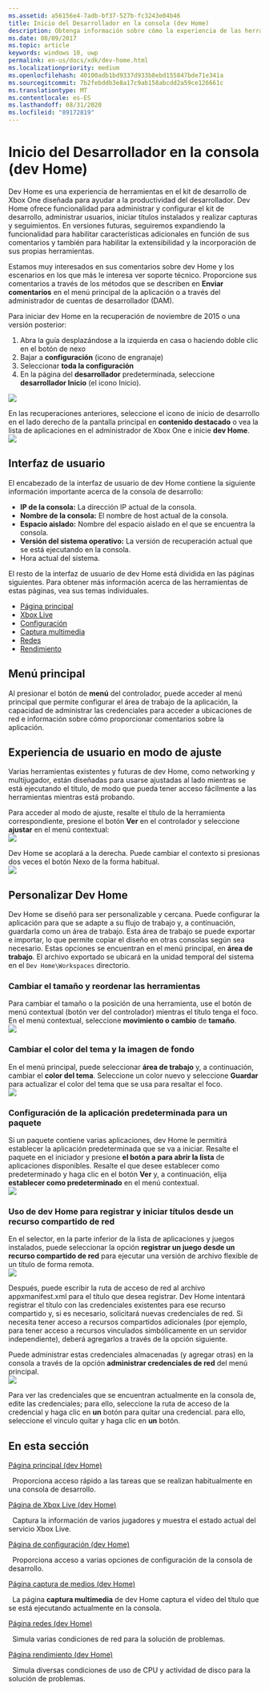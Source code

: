 ```yaml
---
ms.assetid: a56156e4-7adb-bf37-527b-fc3243e04b46
title: Inicio del Desarrollador en la consola (dev Home)
description: Obtenga información sobre cómo la experiencia de las herramientas de desarrollo doméstico en el kit de desarrollo de consola Xbox One ayuda a la productividad del desarrollador.
ms.date: 08/09/2017
ms.topic: article
keywords: windows 10, uwp
permalink: en-us/docs/xdk/dev-home.html
ms.localizationpriority: medium
ms.openlocfilehash: 40100adb1bd9337d933b8ebd155847bde71e341a
ms.sourcegitcommit: 7b2febddb3e8a17c9ab158abcdd2a59ce126661c
ms.translationtype: MT
ms.contentlocale: es-ES
ms.lasthandoff: 08/31/2020
ms.locfileid: "89172819"
---
```

# <a name="developer-home-on-the-console-dev-home"></a>Inicio del Desarrollador en la consola (dev Home)
   
  
Dev Home es una experiencia de herramientas en el kit de desarrollo de Xbox One diseñada para ayudar a la productividad del desarrollador. Dev Home ofrece funcionalidad para administrar y configurar el kit de desarrollo, administrar usuarios, iniciar títulos instalados y realizar capturas y seguimientos. En versiones futuras, seguiremos expandiendo la funcionalidad para habilitar características adicionales en función de sus comentarios y también para habilitar la extensibilidad y la incorporación de sus propias herramientas.   
   
  
Estamos muy interesados en sus comentarios sobre dev Home y los escenarios en los que más le interesa ver soporte técnico. Proporcione sus comentarios a través de los métodos que se describen en **Enviar comentarios** en el menú principal de la aplicación o a través del administrador de cuentas de desarrollador (DAM).   
   
  
Para iniciar dev Home en la recuperación de noviembre de 2015 o una versión posterior:  
 
   1. Abra la guía desplazándose a la izquierda en casa o haciendo doble clic en el botón de nexo  
   1. Bajar a **configuración** (icono de engranaje)   
   1. Seleccionar **toda la configuración**  
   1. En la página del **desarrollador** predeterminada, seleccione **desarrollador Inicio** (el icono Inicio).   

 ![](images/dev_home_icons.png)   
  
En las recuperaciones anteriores, seleccione el icono de inicio de desarrollo en el lado derecho de la pantalla principal en **contenido destacado** o vea la lista de aplicaciones en el administrador de Xbox One e inicie **dev Home**.   
 ![](images/dev_home_1.png) 
<a id="ID4EBC"></a>

   

## <a name="user-interface"></a>Interfaz de usuario  
   
  
El encabezado de la interfaz de usuario de dev Home contiene la siguiente información importante acerca de la consola de desarrollo:   
 
   *  **IP de la consola:** La dirección IP actual de la consola.   
   *  **Nombre de la consola:** El nombre de host actual de la consola.  
   *  **Espacio aislado:** Nombre del espacio aislado en el que se encuentra la consola.  
   *  **Versión del sistema operativo:** La versión de recuperación actual que se está ejecutando en la consola.
   *  Hora actual del sistema.   

   
  
El resto de la interfaz de usuario de dev Home está dividida en las páginas siguientes. Para obtener más información acerca de las herramientas de estas páginas, vea sus temas individuales.   
 
   *  [Página principal](devhome-home.md)  
   *  [Xbox Live](devhome-live.md)  
   *  [Configuración](devhome-settings.md)  
   *  [Captura multimedia](devhome-capture.md)  
   *  [Redes](devhome-networking.md)  
   *  [Rendimiento](devhome-performance.md)  

  
<a id="ID4EKE"></a>

   

## <a name="main-menu"></a>Menú principal  
   
  
Al presionar el botón de **menú** del controlador, puede acceder al menú principal que permite configurar el área de trabajo de la aplicación, la capacidad de administrar las credenciales para acceder a ubicaciones de red e información sobre cómo proporcionar comentarios sobre la aplicación.   
  
<a id="ID4EUE"></a>

   

## <a name="snap-mode-ux"></a>Experiencia de usuario en modo de ajuste  
   
  
Varias herramientas existentes y futuras de dev Home, como networking y multijugador, están diseñadas para usarse ajustadas al lado mientras se está ejecutando el título, de modo que pueda tener acceso fácilmente a las herramientas mientras está probando.   
   
  
Para acceder al modo de ajuste, resalte el título de la herramienta correspondiente, presione el botón **Ver** en el controlador y seleccione **ajustar** en el menú contextual:  
 ![](images/dev_home_4.png)   
  
Dev Home se acoplará a la derecha. Puede cambiar el contexto si presionas dos veces el botón Nexo de la forma habitual.  
 ![](images/dev_home_5.png)  
<a id="ID4EKF"></a>

   

## <a name="customizing-dev-home"></a>Personalizar Dev Home  
   
  
Dev Home se diseñó para ser personalizable y cercana. Puede configurar la aplicación para que se adapte a su flujo de trabajo y, a continuación, guardarla como un área de trabajo. Esta área de trabajo se puede exportar e importar, lo que permite copiar el diseño en otras consolas según sea necesario. Estas opciones se encuentran en el menú principal, en **área de trabajo**. El archivo exportado se ubicará en la unidad temporal del sistema en el `Dev Home\Workspaces` directorio.   
 
<a id="ID4EVF"></a>

   

### <a name="resizing-and-reordering-tools"></a>Cambiar el tamaño y reordenar las herramientas  
   
  
Para cambiar el tamaño o la posición de una herramienta, use el botón de menú contextual (botón ver del controlador) mientras el título tenga el foco. En el menú contextual, seleccione **movimiento o cambio** de **tamaño**.   
 ![](images/dev_home_6.png)  
<a id="ID4EEG"></a>

   

### <a name="changing-theme-color-and-background-image"></a>Cambiar el color del tema y la imagen de fondo  
   
  
En el menú principal, puede seleccionar **área de trabajo** y, a continuación, cambiar el **color del tema**. Seleccione un color nuevo y seleccione **Guardar** para actualizar el color del tema que se usa para resaltar el foco.   
 ![](images/dev_home_7.png)  
<a id="ID4EVG"></a>

   

### <a name="setting-the-default-application-for-a-package"></a>Configuración de la aplicación predeterminada para un paquete  
   
  
Si un paquete contiene varias aplicaciones, dev Home le permitirá establecer la aplicación predeterminada que se va a iniciar. Resalte el paquete en el iniciador y presione **el botón a para abrir la lista** de aplicaciones disponibles. Resalte el que desee establecer como predeterminado y haga clic en el botón **Ver** y, a continuación, elija **establecer como predeterminado** en el menú contextual.   
 ![](images/dev_home_setdefault.png)  
<a id="ID4EGH"></a>

   

### <a name="using-dev-home-to-register-and-launch-titles-from-a-network-share"></a>Uso de dev Home para registrar y iniciar títulos desde un recurso compartido de red  
   
  
En el selector, en la parte inferior de la lista de aplicaciones y juegos instalados, puede seleccionar la opción **registrar un juego desde un recurso compartido de red** para ejecutar una versión de archivo flexible de un título de forma remota.   
 ![](images/dev_home_8.png)   
  
Después, puede escribir la ruta de acceso de red al archivo appxmanifest.xml para el título que desea registrar. Dev Home intentará registrar el título con las credenciales existentes para ese recurso compartido y, si es necesario, solicitará nuevas credenciales de red. Si necesita tener acceso a recursos compartidos adicionales (por ejemplo, para tener acceso a recursos vinculados simbólicamente en un servidor independiente), deberá agregarlos a través de la opción siguiente.   
   
  
Puede administrar estas credenciales almacenadas (y agregar otras) en la consola a través de la opción **administrar credenciales de red** del menú principal.   
 ![](images/dev_home_9.png)   
  
Para ver las credenciales que se encuentran actualmente en la consola de, edite las credenciales; para ello, seleccione la ruta de acceso de la credencial y haga clic en **un** botón para quitar una credencial. para ello, seleccione el vínculo quitar y haga clic en **un** botón.   
   
<a id="ID4EGAAC"></a>

   

## <a name="in-this-section"></a>En esta sección  
  
[Página principal (dev Home)](devhome-home.md)  


&nbsp;&nbsp;Proporciona acceso rápido a las tareas que se realizan habitualmente en una consola de desarrollo. 
  
  
[Página de Xbox Live (dev Home)](devhome-live.md)  


&nbsp;&nbsp;Captura la información de varios jugadores y muestra el estado actual del servicio Xbox Live. 
  
  
[Página de configuración (dev Home)](devhome-settings.md)  


&nbsp;&nbsp;Proporciona acceso a varias opciones de configuración de la consola de desarrollo. 
  
  
[Página captura de medios (dev Home)](devhome-capture.md)  


&nbsp;&nbsp;La página **captura multimedia** de dev Home captura el vídeo del título que se está ejecutando actualmente en la consola. 
  
  
[Página redes (dev Home)](devhome-networking.md)  


&nbsp;&nbsp;Simula varias condiciones de red para la solución de problemas. 
  
  
[Página rendimiento (dev Home)](devhome-performance.md)  


&nbsp;&nbsp;Simula diversas condiciones de uso de CPU y actividad de disco para la solución de problemas. 
 